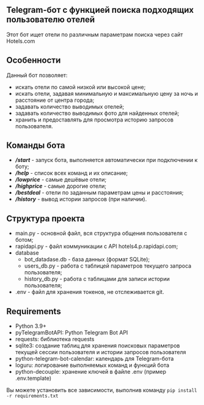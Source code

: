 ## Telegram-бот с функцией поиска подходящих пользователю отелей
Этот бот ищет отели по различным параметрам поиска через сайт Hotels.com

## Особенности
Данный бот позволяет:
- искать отели по самой низкой или высокой цене;
- искать отели, задавая минимальную и максимальную цену за ночь и расстояние от центра города;
- задавать количество выводимых отелей;
- задавать количество выводимых фото для найденных отелей;
- хранить и предоставлять для просмотра историю запросов пользователя.

## Команды бота
- ***/start*** - запуск бота, выполняется автоматически при подключении к боту;
- ***/help*** - список всех команд и их описание;
- ***/lowprice*** - самые дешёвые отели;
- ***/highprice*** - самые дорогие отели;
- ***/bestdeal*** - отели по заданным параметрам цены и расстояния;
- ***/history*** - вывод истории запросов (при наличии).

## Структура проекта
- main.py - основной файл, вся структура общения пользователя с ботом;
- rapidapi.py - файл коммуникации с API hotels4.p.rapidapi.com;
- database
  - bot_datadase.db - база данных (формат SQLite);
  - users_db.py - работа с таблицей параметров текущего запроса пользователя;
  - history_db.py - работа с таблицами для записи истории пользователя;
- .env - файл для хранения токенов, не отслеживается git.

## Requirements
- Python 3.9+
- pyTelegramBotAPI: Python Telegram Bot API
- requests: библиотека requests
- sqlite3: создание таблиц для хранения поисковых параметров текущей сессии пользователя и истории запросов пользователя
- python-telegram-bot-calendar: календарь для Telegram-бота
- loguru: логирование выполняемых команд и функций бота
- python-decouple: хранение ключей в файле .env (пример .env.template)

Вы можете установить все зависимости, выполнив команду `pip install -r requirements.txt`
